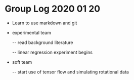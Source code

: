 # Group Log 2020 01 20

- Learn to use markdown and git
- experimental team

    -- read background literature
    
    -- linear regression experiment begins
    
- soft team

    -- start use of tensor flow and simulating rotational data
    